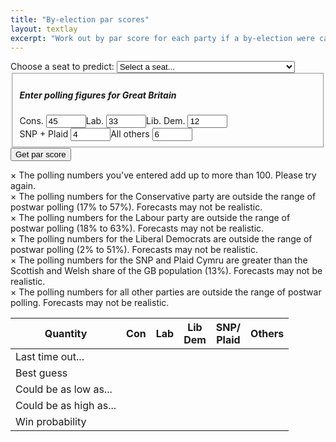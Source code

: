```yaml
---
title: "By-election par scores"
layout: textlay
excerpt: "Work out by par score for each party if a by-election were called"
---
```


<script src="/{{ site.baseurl }}/js/byelx_seat_data.js"></script>
<script src="/{{ site.baseurl }}/js/byelx_seat_data_display.js"></script>
<script src="/{{ site.baseurl }}/js/jquery.min.js"></script>
<script src="/{{ site.baseurl }}/js/math.min.js"></script>
<script src="/{{ site.baseurl }}/js/jstat.min.js"></script>
<script src="/{{ site.baseurl }}/js/selectize.min.js"></script>
<script src="/{{ site.baseurl }}/js/byelx_seat_data.js"></script>
<script src="/{{ site.baseurl }}/js/byelx_fe_lab.js"></script>
<script src="/{{ site.baseurl }}/js/byelx_fe_lib.js"></script>
<script src="/{{ site.baseurl }}/js/byelx_fe_nat.js"></script>
<script src="/{{ site.baseurl }}/js/byelx_fe_oth.js"></script>
<script src="/{{ site.baseurl }}/js/byelx_phi.js"></script>
<script src="/{{ site.baseurl }}/js/byelx_parscores.js"></script>
<form onsubmit = "formhandler(); return false">
      <div class = "control-group">
      <label for = "select-seat">Choose a seat to predict:</label>
      <select id = "select-seat" class = "demo-default" placeholder = "Select a seat...">
	<option value =''>Select a seat...</option>
	<option value ='1'>Aberavon</option>
	<option value ='2'>Aberconwy</option>
	<option value ='3'>Aberdeen North</option>
	<option value ='4'>Aberdeen South</option>
	<option value ='5'>West Aberdeenshire and Kincardine</option>
	<option value ='6'>Airdrie and Shotts</option>
	<option value ='7'>Aldershot</option>
	<option value ='8'>Aldridge-Brownhills</option>
	<option value ='9'>Altrincham and Sale West</option>
	<option value ='10'>Alyn and Deeside</option>
	<option value ='11'>Amber Valley</option>
	<option value ='12'>Angus</option>
	<option value ='13'>Arfon</option>
	<option value ='14'>Argyll and Bute</option>
	<option value ='15'>Arundel and South Downs</option>
	<option value ='16'>Ashfield</option>
	<option value ='17'>Ashford</option>
	<option value ='18'>Ashton-under-Lyne</option>
	<option value ='19'>Aylesbury</option>
	<option value ='20'>Ayr, Carrick and Cumnock</option>
	<option value ='21'>Central Ayrshire</option>
	<option value ='22'>North Ayrshire and Arran</option>
	<option value ='23'>Banbury</option>
	<option value ='24'>Banff and Buchan</option>
	<option value ='25'>Barking</option>
	<option value ='26'>Barnsley Central</option>
	<option value ='27'>Barnsley East</option>
	<option value ='28'>Barrow and Furness</option>
	<option value ='29'>Basildon and Billericay</option>
	<option value ='30'>South Basildon and East Thurrock</option>
	<option value ='31'>Basingstoke</option>
	<option value ='32'>Bassetlaw</option>
	<option value ='33'>Bath</option>
	<option value ='34'>Batley and Spen</option>
	<option value ='35'>Battersea</option>
	<option value ='36'>Beaconsfield</option>
	<option value ='37'>Beckenham</option>
	<option value ='38'>Bedford</option>
	<option value ='39'>Mid Bedfordshire</option>
	<option value ='40'>North East Bedfordshire</option>
	<option value ='41'>South West Bedfordshire</option>
	<option value ='42'>Bermondsey and Old Southwark</option>
	<option value ='43'>Berwick-upon-Tweed</option>
	<option value ='44'>Berwickshire, Roxburgh and Selkirk</option>
	<option value ='45'>Bethnal Green and Bow</option>
	<option value ='46'>Beverley and Holderness</option>
	<option value ='47'>Bexhill and Battle</option>
	<option value ='48'>Bexleyheath and Crayford</option>
	<option value ='49'>Birkenhead</option>
	<option value ='50'>Birmingham, Edgbaston</option>
	<option value ='51'>Birmingham, Erdington</option>
	<option value ='52'>Birmingham, Hall Green</option>
	<option value ='53'>Birmingham, Hodge Hill</option>
	<option value ='54'>Birmingham, Ladywood</option>
	<option value ='55'>Birmingham, Northfield</option>
	<option value ='56'>Birmingham, Perry Barr</option>
	<option value ='57'>Birmingham, Selly Oak</option>
	<option value ='58'>Birmingham, Yardley</option>
	<option value ='59'>Bishop Auckland</option>
	<option value ='60'>Blackburn</option>
	<option value ='61'>Blackley and Broughton</option>
	<option value ='62'>Blackpool North and Cleveleys</option>
	<option value ='63'>Blackpool South</option>
	<option value ='64'>Blaenau Gwent</option>
	<option value ='65'>Blaydon</option>
	<option value ='66'>Blyth Valley</option>
	<option value ='67'>Bognor Regis and Littlehampton</option>
	<option value ='68'>Bolsover</option>
	<option value ='69'>Bolton North East</option>
	<option value ='70'>Bolton South East</option>
	<option value ='71'>Bolton West</option>
	<option value ='72'>Bootle</option>
	<option value ='73'>Boston and Skegness</option>
	<option value ='74'>Bosworth</option>
	<option value ='75'>Bournemouth East</option>
	<option value ='76'>Bournemouth West</option>
	<option value ='77'>Bracknell</option>
	<option value ='78'>Bradford East</option>
	<option value ='79'>Bradford South</option>
	<option value ='80'>Bradford West</option>
	<option value ='81'>Braintree</option>
	<option value ='82'>Brecon and Radnorshire</option>
	<option value ='83'>Brent Central</option>
	<option value ='84'>Brent North</option>
	<option value ='85'>Brentford and Isleworth</option>
	<option value ='86'>Brentwood and Ongar</option>
	<option value ='87'>Bridgend</option>
	<option value ='88'>Bridgwater and West Somerset</option>
	<option value ='89'>Brigg and Goole</option>
	<option value ='90'>Brighton, Kemptown</option>
	<option value ='91'>Brighton, Pavilion</option>
	<option value ='92'>Bristol East</option>
	<option value ='93'>Bristol North West</option>
	<option value ='94'>Bristol South</option>
	<option value ='95'>Bristol West</option>
	<option value ='96'>Broadland</option>
	<option value ='97'>Bromley and Chislehurst</option>
	<option value ='98'>Bromsgrove</option>
	<option value ='99'>Broxbourne</option>
	<option value ='100'>Broxtowe</option>
	<option value ='101'>Buckingham</option>
	<option value ='102'>Burnley</option>
	<option value ='103'>Burton</option>
	<option value ='104'>Bury North</option>
	<option value ='105'>Bury South</option>
	<option value ='106'>Bury St Edmunds</option>
	<option value ='107'>Caerphilly</option>
	<option value ='108'>Caithness, Sutherland and Easter Ross</option>
	<option value ='109'>Calder Valley</option>
	<option value ='110'>Camberwell and Peckham</option>
	<option value ='111'>Camborne and Redruth</option>
	<option value ='112'>Cambridge</option>
	<option value ='113'>North East Cambridgeshire</option>
	<option value ='114'>North West Cambridgeshire</option>
	<option value ='115'>South Cambridgeshire</option>
	<option value ='116'>South East Cambridgeshire</option>
	<option value ='117'>Cannock Chase</option>
	<option value ='118'>Canterbury</option>
	<option value ='119'>Cardiff Central</option>
	<option value ='120'>Cardiff North</option>
	<option value ='121'>Cardiff South and Penarth</option>
	<option value ='122'>Cardiff West</option>
	<option value ='123'>Carlisle</option>
	<option value ='124'>Carmarthen East and Dinefwr</option>
	<option value ='125'>Carmarthen West and Pembrokeshire South</option>
	<option value ='126'>Carshalton and Wallington</option>
	<option value ='127'>Castle Point</option>
	<option value ='128'>Ceredigion</option>
	<option value ='129'>Charnwood</option>
	<option value ='130'>Chatham and Aylesford</option>
	<option value ='131'>Cheadle</option>
	<option value ='132'>Chelmsford</option>
	<option value ='133'>Chelsea and Fulham</option>
	<option value ='134'>Cheltenham</option>
	<option value ='135'>Chesham and Amersham</option>
	<option value ='136'>City of Chester</option>
	<option value ='137'>Chesterfield</option>
	<option value ='138'>Chichester</option>
	<option value ='139'>Chingford and Woodford Green</option>
	<option value ='140'>Chippenham</option>
	<option value ='141'>Chipping Barnet</option>
	<option value ='142'>Chorley</option>
	<option value ='143'>Christchurch</option>
	<option value ='144'>Cities of London and Westminster</option>
	<option value ='145'>Clacton</option>
	<option value ='146'>Cleethorpes</option>
	<option value ='147'>Clwyd South</option>
	<option value ='148'>Clwyd West</option>
	<option value ='149'>Coatbridge, Chryston and Bellshill</option>
	<option value ='150'>Colchester</option>
	<option value ='151'>Colne Valley</option>
	<option value ='152'>Congleton</option>
	<option value ='153'>Copeland</option>
	<option value ='154'>Corby</option>
	<option value ='155'>North Cornwall</option>
	<option value ='156'>South East Cornwall</option>
	<option value ='157'>The Cotswolds</option>
	<option value ='158'>Coventry North East</option>
	<option value ='159'>Coventry North West</option>
	<option value ='160'>Coventry South</option>
	<option value ='161'>Crawley</option>
	<option value ='162'>Crewe and Nantwich</option>
	<option value ='163'>Croydon Central</option>
	<option value ='164'>Croydon North</option>
	<option value ='165'>Croydon South</option>
	<option value ='166'>Cumbernauld, Kilsyth and Kirkintilloch East</option>
	<option value ='167'>Cynon Valley</option>
	<option value ='168'>Dagenham and Rainham</option>
	<option value ='169'>Darlington</option>
	<option value ='170'>Dartford</option>
	<option value ='171'>Daventry</option>
	<option value ='172'>Delyn</option>
	<option value ='173'>Denton and Reddish</option>
	<option value ='174'>Derby North</option>
	<option value ='175'>Derby South</option>
	<option value ='176'>Derbyshire Dales</option>
	<option value ='177'>Mid Derbyshire</option>
	<option value ='178'>North East Derbyshire</option>
	<option value ='179'>South Derbyshire</option>
	<option value ='180'>Devizes</option>
	<option value ='181'>Central Devon</option>
	<option value ='182'>East Devon</option>
	<option value ='183'>North Devon</option>
	<option value ='184'>South West Devon</option>
	<option value ='185'>Torridge and West Devon</option>
	<option value ='186'>Dewsbury</option>
	<option value ='187'>Don Valley</option>
	<option value ='188'>Doncaster Central</option>
	<option value ='189'>Doncaster North</option>
	<option value ='190'>Mid Dorset and North Poole</option>
	<option value ='191'>North Dorset</option>
	<option value ='192'>South Dorset</option>
	<option value ='193'>West Dorset</option>
	<option value ='194'>Dover</option>
	<option value ='195'>Dudley North</option>
	<option value ='196'>Dudley South</option>
	<option value ='197'>Dulwich and West Norwood</option>
	<option value ='198'>Dumfries and Galloway</option>
	<option value ='199'>Dumfriesshire, Clydesdale and Tweeddale</option>
	<option value ='200'>East Dunbartonshire</option>
	<option value ='201'>West Dunbartonshire</option>
	<option value ='202'>Dundee East</option>
	<option value ='203'>Dundee West</option>
	<option value ='204'>Dunfermline and West Fife</option>
	<option value ='205'>City of Durham</option>
	<option value ='206'>North Durham</option>
	<option value ='207'>North West Durham</option>
	<option value ='208'>Dwyfor Meirionnydd</option>
	<option value ='209'>Ealing Central and Acton</option>
	<option value ='210'>Ealing North</option>
	<option value ='211'>Ealing, Southall</option>
	<option value ='212'>Easington</option>
	<option value ='213'>East Ham</option>
	<option value ='214'>East Kilbride, Strathaven and Lesmahagow</option>
	<option value ='215'>East Lothian</option>
	<option value ='216'>Eastbourne</option>
	<option value ='217'>Eastleigh</option>
	<option value ='218'>Eddisbury</option>
	<option value ='219'>Edinburgh East</option>
	<option value ='220'>Edinburgh North and Leith</option>
	<option value ='221'>Edinburgh South</option>
	<option value ='222'>Edinburgh South West</option>
	<option value ='223'>Edinburgh West</option>
	<option value ='224'>Edmonton</option>
	<option value ='225'>Ellesmere Port and Neston</option>
	<option value ='226'>Elmet and Rothwell</option>
	<option value ='227'>Eltham</option>
	<option value ='228'>Enfield North</option>
	<option value ='229'>Enfield, Southgate</option>
	<option value ='230'>Epping Forest</option>
	<option value ='231'>Epsom and Ewell</option>
	<option value ='232'>Erewash</option>
	<option value ='233'>Erith and Thamesmead</option>
	<option value ='234'>Esher and Walton</option>
	<option value ='235'>Exeter</option>
	<option value ='236'>Falkirk</option>
	<option value ='237'>Fareham</option>
	<option value ='238'>Faversham and Mid Kent</option>
	<option value ='239'>Feltham and Heston</option>
	<option value ='240'>North East Fife</option>
	<option value ='241'>Filton and Bradley Stoke</option>
	<option value ='242'>Finchley and Golders Green</option>
	<option value ='243'>Folkestone and Hythe</option>
	<option value ='244'>Forest of Dean</option>
	<option value ='245'>Fylde</option>
	<option value ='246'>Gainsborough</option>
	<option value ='247'>Garston and Halewood</option>
	<option value ='248'>Gateshead</option>
	<option value ='249'>Gedling</option>
	<option value ='250'>Gillingham and Rainham</option>
	<option value ='251'>Glasgow Central</option>
	<option value ='252'>Glasgow East</option>
	<option value ='253'>Glasgow North</option>
	<option value ='254'>Glasgow North East</option>
	<option value ='255'>Glasgow North West</option>
	<option value ='256'>Glasgow South</option>
	<option value ='257'>Glasgow South West</option>
	<option value ='258'>Glenrothes</option>
	<option value ='259'>Gloucester</option>
	<option value ='260'>Gordon</option>
	<option value ='261'>Gosport</option>
	<option value ='262'>Gower</option>
	<option value ='263'>Grantham and Stamford</option>
	<option value ='264'>Gravesham</option>
	<option value ='265'>Great Grimsby</option>
	<option value ='266'>Great Yarmouth</option>
	<option value ='267'>Greenwich and Woolwich</option>
	<option value ='268'>Guildford</option>
	<option value ='269'>Hackney North and Stoke Newington</option>
	<option value ='270'>Hackney South and Shoreditch</option>
	<option value ='271'>Halesowen and Rowley Regis</option>
	<option value ='272'>Halifax</option>
	<option value ='273'>Haltemprice and Howden</option>
	<option value ='274'>Halton</option>
	<option value ='275'>Hammersmith</option>
	<option value ='276'>East Hampshire</option>
	<option value ='277'>North East Hampshire</option>
	<option value ='278'>North West Hampshire</option>
	<option value ='279'>Hampstead and Kilburn</option>
	<option value ='280'>Harborough</option>
	<option value ='281'>Harlow</option>
	<option value ='282'>Harrogate and Knaresborough</option>
	<option value ='283'>Harrow East</option>
	<option value ='284'>Harrow West</option>
	<option value ='285'>Hartlepool</option>
	<option value ='286'>Harwich and North Essex</option>
	<option value ='287'>Hastings and Rye</option>
	<option value ='288'>Havant</option>
	<option value ='289'>Hayes and Harlington</option>
	<option value ='290'>Hazel Grove</option>
	<option value ='291'>Hemel Hempstead</option>
	<option value ='292'>Hemsworth</option>
	<option value ='293'>Hendon</option>
	<option value ='294'>Henley</option>
	<option value ='295'>Hereford and South Herefordshire</option>
	<option value ='296'>North Herefordshire</option>
	<option value ='297'>Hertford and Stortford</option>
	<option value ='298'>North East Hertfordshire</option>
	<option value ='299'>South West Hertfordshire</option>
	<option value ='300'>Hertsmere</option>
	<option value ='301'>Hexham</option>
	<option value ='302'>Heywood and Middleton</option>
	<option value ='303'>High Peak</option>
	<option value ='304'>Hitchin and Harpenden</option>
	<option value ='305'>Holborn and St Pancras</option>
	<option value ='306'>Hornchurch and Upminster</option>
	<option value ='307'>Hornsey and Wood Green</option>
	<option value ='308'>Horsham</option>
	<option value ='309'>Houghton and Sunderland South</option>
	<option value ='310'>Hove</option>
	<option value ='311'>Huddersfield</option>
	<option value ='312'>Kingston upon Hull East</option>
	<option value ='313'>Kingston upon Hull North</option>
	<option value ='314'>Kingston upon Hull West and Hessle</option>
	<option value ='315'>Huntingdon</option>
	<option value ='316'>Hyndburn</option>
	<option value ='317'>Ilford North</option>
	<option value ='318'>Ilford South</option>
	<option value ='319'>Inverclyde</option>
	<option value ='320'>Inverness, Nairn, Badenoch and Strathspey</option>
	<option value ='321'>Ipswich</option>
	<option value ='322'>Isle of Wight</option>
	<option value ='323'>Islington North</option>
	<option value ='324'>Islington South and Finsbury</option>
	<option value ='325'>Islwyn</option>
	<option value ='326'>Jarrow</option>
	<option value ='327'>Keighley</option>
	<option value ='328'>Kenilworth and Southam</option>
	<option value ='329'>Kensington</option>
	<option value ='330'>Kettering</option>
	<option value ='331'>Kilmarnock and Loudoun</option>
	<option value ='332'>Kingston and Surbiton</option>
	<option value ='333'>Kingswood</option>
	<option value ='334'>Kirkcaldy and Cowdenbeath</option>
	<option value ='335'>Knowsley</option>
	<option value ='336'>Lanark and Hamilton East</option>
	<option value ='337'>West Lancashire</option>
	<option value ='338'>Lancaster and Fleetwood</option>
	<option value ='339'>Leeds Central</option>
	<option value ='340'>Leeds East</option>
	<option value ='341'>Leeds North East</option>
	<option value ='342'>Leeds North West</option>
	<option value ='343'>Leeds West</option>
	<option value ='344'>Leicester East</option>
	<option value ='345'>Leicester South</option>
	<option value ='346'>Leicester West</option>
	<option value ='347'>North West Leicestershire</option>
	<option value ='348'>South Leicestershire</option>
	<option value ='349'>Leigh</option>
	<option value ='350'>Lewes</option>
	<option value ='351'>Lewisham, Deptford</option>
	<option value ='352'>Lewisham East</option>
	<option value ='353'>Lewisham West and Penge</option>
	<option value ='354'>Leyton and Wanstead</option>
	<option value ='355'>Lichfield</option>
	<option value ='356'>Lincoln</option>
	<option value ='357'>Linlithgow and East Falkirk</option>
	<option value ='358'>Liverpool, Riverside</option>
	<option value ='359'>Liverpool, Walton</option>
	<option value ='360'>Liverpool, Wavertree</option>
	<option value ='361'>Liverpool, West Derby</option>
	<option value ='362'>Livingston</option>
	<option value ='363'>Llanelli</option>
	<option value ='364'>Loughborough</option>
	<option value ='365'>Louth and Horncastle</option>
	<option value ='366'>Ludlow</option>
	<option value ='367'>Luton North</option>
	<option value ='368'>Luton South</option>
	<option value ='369'>Macclesfield</option>
	<option value ='370'>Maidenhead</option>
	<option value ='371'>Maidstone and The Weald</option>
	<option value ='372'>Makerfield</option>
	<option value ='373'>Maldon</option>
	<option value ='374'>Manchester Central</option>
	<option value ='375'>Manchester, Gorton</option>
	<option value ='376'>Manchester, Withington</option>
	<option value ='377'>Mansfield</option>
	<option value ='378'>Meon Valley</option>
	<option value ='379'>Meriden</option>
	<option value ='380'>Merthyr Tydfil and Rhymney</option>
	<option value ='381'>Middlesbrough</option>
	<option value ='382'>Middlesbrough South and East Cleveland</option>
	<option value ='383'>Midlothian</option>
	<option value ='384'>Milton Keynes North</option>
	<option value ='385'>Milton Keynes South</option>
	<option value ='386'>Mitcham and Morden</option>
	<option value ='387'>Mole Valley</option>
	<option value ='388'>Monmouth</option>
	<option value ='389'>Montgomeryshire</option>
	<option value ='390'>Moray</option>
	<option value ='391'>Morecambe and Lunesdale</option>
	<option value ='392'>Morley and Outwood</option>
	<option value ='393'>Motherwell and Wishaw</option>
	<option value ='394'>Na h-Eileanan an Iar</option>
	<option value ='395'>Neath</option>
	<option value ='396'>New Forest East</option>
	<option value ='397'>New Forest West</option>
	<option value ='398'>Newark</option>
	<option value ='399'>Newbury</option>
	<option value ='400'>Newcastle-under-Lyme</option>
	<option value ='401'>Newcastle upon Tyne Central</option>
	<option value ='402'>Newcastle upon Tyne East</option>
	<option value ='403'>Newcastle upon Tyne North</option>
	<option value ='404'>Newport East</option>
	<option value ='405'>Newport West</option>
	<option value ='406'>Newton Abbot</option>
	<option value ='407'>Mid Norfolk</option>
	<option value ='408'>North Norfolk</option>
	<option value ='409'>North West Norfolk</option>
	<option value ='410'>South Norfolk</option>
	<option value ='411'>South West Norfolk</option>
	<option value ='412'>Normanton, Pontefract and Castleford</option>
	<option value ='413'>Northampton North</option>
	<option value ='414'>Northampton South</option>
	<option value ='415'>South Northamptonshire</option>
	<option value ='416'>Norwich North</option>
	<option value ='417'>Norwich South</option>
	<option value ='418'>Nottingham East</option>
	<option value ='419'>Nottingham North</option>
	<option value ='420'>Nottingham South</option>
	<option value ='421'>Nuneaton</option>
	<option value ='422'>Ochil and South Perthshire</option>
	<option value ='423'>Ogmore</option>
	<option value ='424'>Old Bexley and Sidcup</option>
	<option value ='425'>Oldham East and Saddleworth</option>
	<option value ='426'>Oldham West and Royton</option>
	<option value ='427'>Orkney and Shetland</option>
	<option value ='428'>Orpington</option>
	<option value ='429'>Oxford East</option>
	<option value ='430'>Oxford West and Abingdon</option>
	<option value ='431'>Paisley and Renfrewshire North</option>
	<option value ='432'>Paisley and Renfrewshire South</option>
	<option value ='433'>Pendle</option>
	<option value ='434'>Penistone and Stocksbridge</option>
	<option value ='435'>Penrith and The Border</option>
	<option value ='436'>Perth and North Perthshire</option>
	<option value ='437'>Peterborough</option>
	<option value ='438'>Plymouth, Moor View</option>
	<option value ='439'>Plymouth, Sutton and Devonport</option>
	<option value ='440'>Pontypridd</option>
	<option value ='441'>Poole</option>
	<option value ='442'>Poplar and Limehouse</option>
	<option value ='443'>Portsmouth North</option>
	<option value ='444'>Portsmouth South</option>
	<option value ='445'>Preseli Pembrokeshire</option>
	<option value ='446'>Preston</option>
	<option value ='447'>Pudsey</option>
	<option value ='448'>Putney</option>
	<option value ='449'>Rayleigh and Wickford</option>
	<option value ='450'>Reading East</option>
	<option value ='451'>Reading West</option>
	<option value ='452'>Redcar</option>
	<option value ='453'>Redditch</option>
	<option value ='454'>Reigate</option>
	<option value ='455'>East Renfrewshire</option>
	<option value ='456'>Rhondda</option>
	<option value ='457'>Ribble Valley</option>
	<option value ='458'>Richmond (Yorks)</option>
	<option value ='459'>Richmond Park</option>
	<option value ='460'>Rochdale</option>
	<option value ='461'>Rochester and Strood</option>
	<option value ='462'>Rochford and Southend East</option>
	<option value ='463'>Romford</option>
	<option value ='464'>Romsey and Southampton North</option>
	<option value ='465'>Ross, Skye and Lochaber</option>
	<option value ='466'>Rossendale and Darwen</option>
	<option value ='467'>Rother Valley</option>
	<option value ='468'>Rotherham</option>
	<option value ='469'>Rugby</option>
	<option value ='470'>Ruislip, Northwood and Pinner</option>
	<option value ='471'>Runnymede and Weybridge</option>
	<option value ='472'>Rushcliffe</option>
	<option value ='473'>Rutherglen and Hamilton West</option>
	<option value ='474'>Rutland and Melton</option>
	<option value ='475'>Saffron Walden</option>
	<option value ='476'>St Albans</option>
	<option value ='477'>St Austell and Newquay</option>
	<option value ='478'>St Helens North</option>
	<option value ='479'>St Helens South and Whiston</option>
	<option value ='480'>St Ives</option>
	<option value ='481'>Salford and Eccles</option>
	<option value ='482'>Salisbury</option>
	<option value ='483'>Scarborough and Whitby</option>
	<option value ='484'>Scunthorpe</option>
	<option value ='485'>Sedgefield</option>
	<option value ='486'>Sefton Central</option>
	<option value ='487'>Selby and Ainsty</option>
	<option value ='488'>Sevenoaks</option>
	<option value ='489'>Sheffield, Brightside and Hillsborough</option>
	<option value ='490'>Sheffield Central</option>
	<option value ='491'>Sheffield, Hallam</option>
	<option value ='492'>Sheffield, Heeley</option>
	<option value ='493'>Sheffield South East</option>
	<option value ='494'>Sherwood</option>
	<option value ='495'>Shipley</option>
	<option value ='496'>Shrewsbury and Atcham</option>
	<option value ='497'>North Shropshire</option>
	<option value ='498'>Sittingbourne and Sheppey</option>
	<option value ='499'>Skipton and Ripon</option>
	<option value ='500'>Sleaford and North Hykeham</option>
	<option value ='501'>Slough</option>
	<option value ='502'>Solihull</option>
	<option value ='503'>North Somerset</option>
	<option value ='504'>North East Somerset</option>
	<option value ='505'>Somerton and Frome</option>
	<option value ='506'>South Holland and The Deepings</option>
	<option value ='507'>South Ribble</option>
	<option value ='508'>South Shields</option>
	<option value ='509'>Southampton, Itchen</option>
	<option value ='510'>Southampton, Test</option>
	<option value ='511'>Southend West</option>
	<option value ='512'>Southport</option>
	<option value ='513'>Spelthorne</option>
	<option value ='514'>Stafford</option>
	<option value ='515'>Staffordshire Moorlands</option>
	<option value ='516'>South Staffordshire</option>
	<option value ='517'>Stalybridge and Hyde</option>
	<option value ='518'>Stevenage</option>
	<option value ='519'>Stirling</option>
	<option value ='520'>Stockport</option>
	<option value ='521'>Stockton North</option>
	<option value ='522'>Stockton South</option>
	<option value ='523'>Stoke-on-Trent Central</option>
	<option value ='524'>Stoke-on-Trent North</option>
	<option value ='525'>Stoke-on-Trent South</option>
	<option value ='526'>Stone</option>
	<option value ='527'>Stourbridge</option>
	<option value ='528'>Stratford-on-Avon</option>
	<option value ='529'>Streatham</option>
	<option value ='530'>Stretford and Urmston</option>
	<option value ='531'>Stroud</option>
	<option value ='532'>Central Suffolk and North Ipswich</option>
	<option value ='533'>Suffolk Coastal</option>
	<option value ='534'>South Suffolk</option>
	<option value ='535'>West Suffolk</option>
	<option value ='536'>Sunderland Central</option>
	<option value ='537'>East Surrey</option>
	<option value ='538'>Surrey Heath</option>
	<option value ='539'>South West Surrey</option>
	<option value ='540'>Mid Sussex</option>
	<option value ='541'>Sutton and Cheam</option>
	<option value ='542'>Sutton Coldfield</option>
	<option value ='543'>Swansea East</option>
	<option value ='544'>Swansea West</option>
	<option value ='545'>North Swindon</option>
	<option value ='546'>South Swindon</option>
	<option value ='547'>Tamworth</option>
	<option value ='548'>Tatton</option>
	<option value ='549'>Taunton Deane</option>
	<option value ='550'>Telford</option>
	<option value ='551'>Tewkesbury</option>
	<option value ='552'>North Thanet</option>
	<option value ='553'>South Thanet</option>
	<option value ='554'>Thirsk and Malton</option>
	<option value ='555'>Thornbury and Yate</option>
	<option value ='556'>Thurrock</option>
	<option value ='557'>Tiverton and Honiton</option>
	<option value ='558'>Tonbridge and Malling</option>
	<option value ='559'>Tooting</option>
	<option value ='560'>Torbay</option>
	<option value ='561'>Torfaen</option>
	<option value ='562'>Totnes</option>
	<option value ='563'>Tottenham</option>
	<option value ='564'>Truro and Falmouth</option>
	<option value ='565'>Tunbridge Wells</option>
	<option value ='566'>Twickenham</option>
	<option value ='567'>Tynemouth</option>
	<option value ='568'>North Tyneside</option>
	<option value ='569'>Uxbridge and South Ruislip</option>
	<option value ='570'>Vale of Clwyd</option>
	<option value ='571'>Vale of Glamorgan</option>
	<option value ='572'>Vauxhall</option>
	<option value ='573'>Wakefield</option>
	<option value ='574'>Wallasey</option>
	<option value ='575'>Walsall North</option>
	<option value ='576'>Walsall South</option>
	<option value ='577'>Walthamstow</option>
	<option value ='578'>Wansbeck</option>
	<option value ='579'>Wantage</option>
	<option value ='580'>Warley</option>
	<option value ='581'>Warrington North</option>
	<option value ='582'>Warrington South</option>
	<option value ='583'>Warwick and Leamington</option>
	<option value ='584'>North Warwickshire</option>
	<option value ='585'>Washington and Sunderland West</option>
	<option value ='586'>Watford</option>
	<option value ='587'>Waveney</option>
	<option value ='588'>Wealden</option>
	<option value ='589'>Weaver Vale</option>
	<option value ='590'>Wellingborough</option>
	<option value ='591'>Wells</option>
	<option value ='592'>Welwyn Hatfield</option>
	<option value ='593'>Wentworth and Dearne</option>
	<option value ='594'>West Bromwich East</option>
	<option value ='595'>West Bromwich West</option>
	<option value ='596'>West Ham</option>
	<option value ='597'>Westminster North</option>
	<option value ='598'>Westmorland and Lonsdale</option>
	<option value ='599'>Weston-Super-Mare</option>
	<option value ='600'>Wigan</option>
	<option value ='601'>North Wiltshire</option>
	<option value ='602'>South West Wiltshire</option>
	<option value ='603'>Wimbledon</option>
	<option value ='604'>Winchester</option>
	<option value ='605'>Windsor</option>
	<option value ='606'>Wirral South</option>
	<option value ='607'>Wirral West</option>
	<option value ='608'>Witham</option>
	<option value ='609'>Witney</option>
	<option value ='610'>Woking</option>
	<option value ='611'>Wokingham</option>
	<option value ='612'>Wolverhampton North East</option>
	<option value ='613'>Wolverhampton South East</option>
	<option value ='614'>Wolverhampton South West</option>
	<option value ='615'>Worcester</option>
	<option value ='616'>Mid Worcestershire</option>
	<option value ='617'>West Worcestershire</option>
	<option value ='618'>Workington</option>
	<option value ='619'>Worsley and Eccles South</option>
	<option value ='620'>East Worthing and Shoreham</option>
	<option value ='621'>Worthing West</option>
	<option value ='622'>The Wrekin</option>
	<option value ='623'>Wrexham</option>
	<option value ='624'>Wycombe</option>
	<option value ='625'>Wyre and Preston North</option>
	<option value ='626'>Wyre Forest</option>
	<option value ='627'>Wythenshawe and Sale East</option>
	<option value ='628'>Yeovil</option>
	<option value ='629'>Ynys M&ocirc;n</option>
	<option value ='630'>York Central</option>
	<option value ='631'>York Outer</option>
	<option value ='632'>East Yorkshire</option>
      </select>
      <script>
	$('#select-seat').selectize({
	    create: true,
	    sortField: {
		field: 'text',
		direction: 'asc'
	    }
	});
      </script>
      <br/>
      </div>
      <fieldset>
	<h5>Enter polling figures for Great Britain</h5>
	<div style = "float: left;">
	  <label for="conpoll">Cons.</label>
	  <input type="number" id="conpoll" name="conpoll" value = "45" onkeyup = "sum_to_one()" min = "0" max = "100">
	</div>
	<div style = "float: left;">
	  <label for="labpoll">Lab.</label>
	  <input type="number" id="labpoll" name="labpoll" value = "33" onkeyup = "sum_to_one()" min = "0" max = "100">
      	</div>
      	<div style = "float: left;">
	  <label for="libpoll">Lib. Dem.</label>
	  <input type="number" id="libpoll" name="libpoll" value = "12" onkeyup = "sum_to_one()" min = "0" max = "100">
	</div>
      	<div style = "float: left;">
	  <label for="natpoll">SNP + Plaid</label>
	  <input type="number" id="natpoll" name="natpoll" value = "4" onkeyup = "sum_to_one()" min = "0" max = "100">
      	</div>
      	<div style = "float: left;">
	  <label for = "othpoll">All others</label>
	  <input type="number" id="othpoll" name="othpoll" value = "6" onkeyup = "sum_to_one()" value = "0" min = "0" max = "100">
      	</div>
      </fieldset>
<input type="submit" value="Get par score" />
</form>
<div id = "negativevalues" class = "errormsg">
<span class="closebtn" onclick="this.parentElement.style.display='none';">&times;</span>
The polling numbers you've entered add up to more than 100. Please try again.
</div>
<div id = "conoos" class = "warningmsg">
<span class="closebtn" onclick="this.parentElement.style.display='none';">&times;</span>
The polling numbers for the Conservative party are outside the range of postwar polling (17% to 57%). Forecasts may not be realistic.
</div>
<div id = "laboos" class = "warningmsg">
<span class="closebtn" onclick="this.parentElement.style.display='none';">&times;</span>
The polling numbers for the Labour party are outside the range of postwar polling (18% to 63%). Forecasts may not be realistic.
</div>
<div id = "liboos" class = "warningmsg">
<span class="closebtn" onclick="this.parentElement.style.display='none';">&times;</span>
The polling numbers for the Liberal Democrats are outside the range of postwar polling (2% to 51%). Forecasts may not be realistic.
</div>
<div id = "natoos" class = "warningmsg">
<span class="closebtn" onclick="this.parentElement.style.display='none';">&times;</span>
The polling numbers for the SNP and Plaid Cymru are greater than the Scottish and Welsh share of the GB population (13%). Forecasts may not be realistic.
</div>
<div id = "othoos" class = "warningmsg">
<span class="closebtn" onclick="this.parentElement.style.display='none';">&times;</span>
The polling numbers for all other parties  are outside the range of postwar polling. Forecasts may not be realistic.
</div>
<div id = "results">
<table>
<thead>
<tr>
<th>Quantity</th><th>Con</th><th>Lab</th><th>Lib<br />Dem</th><th>SNP/<br/>Plaid</th><th>Others</th>
</tr>
</thead>
<tbody>
<tr>
	<td>Last time out...</td><td id = "conold"></td><td id = "labold"></td><td id = "libold"></td><td id = "natold"></td><td id = "othold"></td>
</tr>
<tr>
	<td>Best guess</td><td id = "conpe"></td><td id = "labpe"></td><td id = "libpe"></td><td id = "natpe"></td><td id = "othpe"></td>
</tr>
<tr>
	<td>Could be as low as...</td><td id = "conlo"></td><td id = "lablo"></td><td id = "liblo"></td><td id = "natlo"></td><td id = "othlo"></td>
</tr>
<tr>
	<td>Could be as high as...</td><td id = "conhi"></td><td id = "labhi"></td><td id = "libhi"></td><td id = "nathi"></td><td id = "othhi"></td>
</tr>
<tr>
	<td>Win probability</td><td id = "conpr"></td><td id = "labpr"></td><td id = "libpr"></td><td id = "natpr"></td><td id = "othpr"></td>
</tr>
</tbody>
</table>
</div>
  
